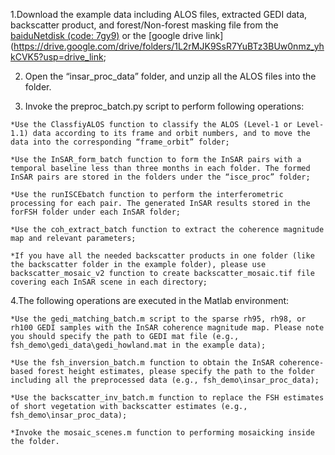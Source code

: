    1.Download the example data including ALOS files, extracted GEDI data, backscatter product, and forest/Non-forest masking file from the [baiduNetdisk (code: 7gy9)](https://pan.baidu.com/s/1i8TLB8vmYJE_6xVxpUv77Q) or the [google drive link] 
  (https://drive.google.com/drive/folders/1L2rMJK9SsR7YuBTz3BUw0nmz_yhkCVK5?usp=drive_link;

   2. Open the “insar_proc_data” folder, and unzip all the ALOS files into the folder.

   3. Invoke the preproc_batch.py script to perform following operations:
    
    *Use the ClassfiyALOS function to classify the ALOS (Level-1 or Level-1.1) data according to its frame and orbit numbers, and to move the data into the corresponding “frame_orbit” folder;

    *Use the InSAR_form_batch function to form the InSAR pairs with a temporal baseline less than three months in each folder. The formed InSAR pairs are stored in the folders under the “isce_proc” folder;

    *Use the runISCEbatch function to perform the interferometric processing for each pair. The generated InSAR results stored in the forFSH folder under each InSAR folder;

    *Use the coh_extract_batch function to extract the coherence magnitude map and relevant parameters;

    *If you have all the needed backscatter products in one folder (like the backscatter folder in the example folder), please use backscatter_mosaic_v2 function to create backscatter_mosaic.tif file covering each InSAR scene in each directory;

   4.The following operations are executed in the Matlab environment:
   
    *Use the gedi_matching_batch.m script to the sparse rh95, rh98, or rh100 GEDI samples with the InSAR coherence magnitude map. Please note you should specify the path to GEDI mat file (e.g., fsh_demo\gedi_data\gedi_howland.mat in the example data);

    *Use the fsh_inversion_batch.m function to obtain the InSAR coherence-based forest height estimates, please specify the path to the folder including all the preprocessed data (e.g., fsh_demo\insar_proc_data);

    *Use the backscatter_inv_batch.m function to replace the FSH estimates of short vegetation with backscatter estimates (e.g., fsh_demo\insar_proc_data);

    *Invoke the mosaic_scenes.m function to performing mosaicking inside the folder.
